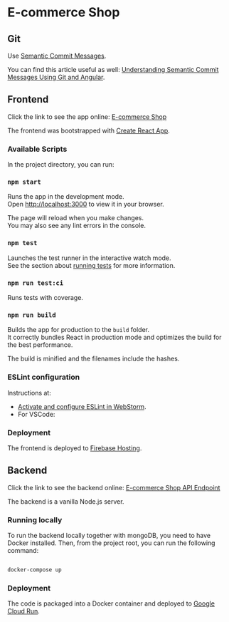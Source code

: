 # E-commerce Shop

## Git

Use [Semantic Commit Messages](https://gist.github.com/joshbuchea/6f47e86d2510bce28f8e7f42ae84c716).

You can find this article useful as well: [Understanding Semantic Commit Messages Using Git and Angular](https://nitayneeman.com/posts/understanding-semantic-commit-messages-using-git-and-angular/).

## Frontend

Click the link to see the app online: [E-commerce Shop](https://mern-b6d37.web.app/)

The frontend was bootstrapped with [Create React App](https://github.com/facebook/create-react-app).

### Available Scripts

In the project directory, you can run:

### `npm start`

Runs the app in the development mode.\
Open [http://localhost:3000](http://localhost:3000) to view it in your browser.

The page will reload when you make changes.\
You may also see any lint errors in the console.

### `npm test`

Launches the test runner in the interactive watch mode.\
See the section about [running tests](https://facebook.github.io/create-react-app/docs/running-tests) for more information.

### `npm run test:ci`

Runs tests with coverage.

### `npm run build`

Builds the app for production to the `build` folder.\
It correctly bundles React in production mode and optimizes the build for the best performance.

The build is minified and the filenames include the hashes.

### ESLint configuration 

Instructions at:
* [Activate and configure ESLint in WebStorm](https://www.jetbrains.com/help/webstorm/eslint.html#ws_js_eslint_activate).
* For VSCode:

### Deployment

The frontend is deployed to [Firebase Hosting](https://firebase.google.com/docs/hosting?authuser=0).

## Backend

Click the link to see the backend online: [E-commerce Shop API Endpoint](https://gitlab-54605479-main-mw6dog77dq-uc.a.run.app/api/configs)

The backend is a vanilla Node.js server.

### Running locally

To run the backend locally together with mongoDB, you need to have Docker installed. Then, from the project root, you can run the following command:

```bash

docker-compose up

```

### Deployment

The code is packaged into a Docker container and deployed to [Google Cloud Run](https://cloud.google.com/run).

